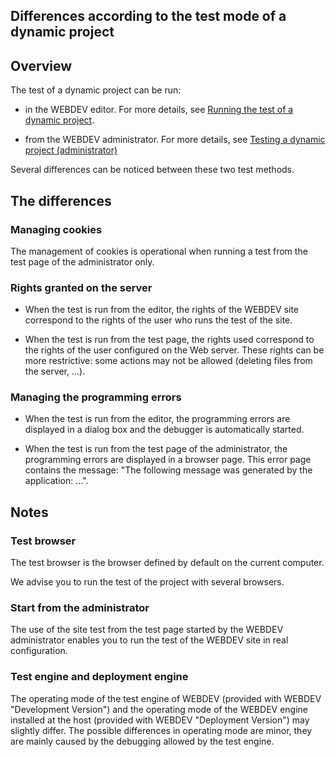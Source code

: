 
## Differences according to the test mode of a dynamic project
			



<a name="NOTE1"></a>
<a name="NOTE1_1"></a>


## Overview
<a name="overview_ELTTEXTE000122"></a>
The test of a dynamic project can be run:

- in the WEBDEV editor. For more details, see [Running the test of a dynamic project](../Editeurs/2019009.md).

- from the WEBDEV administrator. For more details, see [Testing a dynamic project (administrator)](../Editeurs/2019007.md)




Several differences can be noticed between these two test methods.

<a name="NOTE2"></a>
<a name="NOTE2_1"></a>


## The differences
<a name="the_differences_ELTTEXTE000146"></a>


### Managing cookies
<a name="managing_cookies_ELTPARAGRAPHE000028"></a>

The management of cookies is operational when running a test from the test page of the administrator only. 
<a name="NOTE2_2"></a>


### Rights granted on the server
<a name="rights_granted_the_server_ELTPARAGRAPHE000036"></a>

- When the test is run from the editor, the rights of the WEBDEV site correspond to the rights of the user who runs the test of the site.

- When the test is run from the test page, the rights used correspond to the rights of the user configured on the Web server. These rights can be more restrictive: some actions may not be allowed (deleting files from the server, ...). 
	



<a name="NOTE2_3"></a>


### Managing the programming errors
<a name="managing_the_programming_errors_ELTPARAGRAPHE000045"></a>

- When the test is run from the editor, the programming errors are displayed in a dialog box and the debugger is automatically started.

- When the test is run from the test page of the administrator, the programming errors are displayed in a browser page. This error page contains the message: "The following message was generated by the application: ...". 
	




<a name="NOTE3"></a>
<a name="NOTE3_1"></a>


## Notes
<a name="notes_ELTTEXTE000182"></a>


### Test browser
<a name="test_browser_ELTPARAGRAPHE000056"></a>

The test browser is the browser defined by default on the current computer.

We advise you to run the test of the project with several browsers.
<a name="NOTE3_2"></a>


### Start from the administrator
<a name="start_from_the_administrator_ELTPARAGRAPHE000065"></a>

The use of the site test from the test page started by the WEBDEV administrator enables you to run the test of the WEBDEV site in real configuration.
<a name="NOTE3_3"></a>


### Test engine and deployment engine
<a name="test_engine_and_deployment_engine_ELTPARAGRAPHE000072"></a>

The operating mode of the test engine of WEBDEV (provided with WEBDEV "Development Version") and the operating mode of the WEBDEV engine installed at the host (provided with WEBDEV "Deployment Version") may slightly differ. The possible differences in operating mode are minor, they are mainly caused by the debugging allowed by the test engine. 


